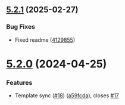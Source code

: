 ## [5.2.1](https://github.com/tenantcloud/laravel-boolean-softdeletes/compare/v5.2.0...v5.2.1) (2025-02-27)


### Bug Fixes

* Fixed readme ([4129855](https://github.com/tenantcloud/laravel-boolean-softdeletes/commit/41298556add0b21fc1ad283318f96d47cf58564f))

# [5.2.0](https://github.com/tenantcloud/laravel-boolean-softdeletes/compare/v5.1.0...v5.2.0) (2024-04-25)


### Features

* Template sync ([#18](https://github.com/tenantcloud/laravel-boolean-softdeletes/issues/18)) ([a59fcda](https://github.com/tenantcloud/laravel-boolean-softdeletes/commit/a59fcdaff9de1b89b8b97401b225088c1680172d)), closes [#17](https://github.com/tenantcloud/laravel-boolean-softdeletes/issues/17)
